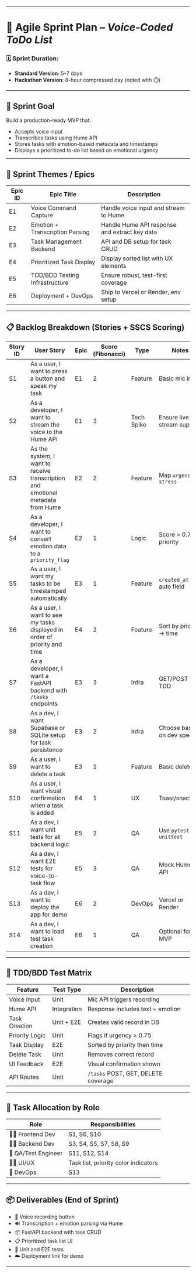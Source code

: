 
---

# 🏃 Agile Sprint Plan – *Voice-Coded ToDo List*

### 🗓️ Sprint Duration:
- **Standard Version**: 5–7 days
- **Hackathon Version**: 8-hour compressed day (noted with ⏱️)

---

## 🧭 Sprint Goal
Build a production-ready MVP that:
- Accepts voice input
- Transcribes tasks using Hume API
- Stores tasks with emotion-based metadata and timestamps
- Displays a prioritized to-do list based on emotional urgency

---

## 🎯 Sprint Themes / Epics

| Epic ID | Epic Title                     | Description |
|---------|--------------------------------|-------------|
| E1      | Voice Command Capture          | Handle voice input and stream to Hume |
| E2      | Emotion + Transcription Parsing| Handle Hume API response and extract key data |
| E3      | Task Management Backend        | API and DB setup for task CRUD |
| E4      | Prioritized Task Display       | Display sorted list with UX elements |
| E5      | TDD/BDD Testing Infrastructure | Ensure robust, test-first coverage |
| E6      | Deployment + DevOps            | Ship to Vercel or Render, env setup |

---

## 📋 Backlog Breakdown (Stories + SSCS Scoring)

| Story ID | User Story | Epic | Score (Fibonacci) | Type | Notes |
|----------|------------|------|-------------------|------|-------|
| S1 | As a user, I want to press a button and speak my task | E1 | 2 | Feature | Basic mic input |
| S2 | As a developer, I want to stream the voice to the Hume API | E1 | 3 | Tech Spike | Ensure live stream support |
| S3 | As the system, I want to receive transcription and emotional metadata from Hume | E2 | 2 | Feature | Map `urgency`, `stress` |
| S4 | As a developer, I want to convert emotion data to a `priority_flag` | E2 | 1 | Logic | Score > 0.75 = priority |
| S5 | As a user, I want my tasks to be timestamped automatically | E3 | 1 | Feature | `created_at` auto field |
| S6 | As a user, I want to see my tasks displayed in order of priority and time | E4 | 2 | Feature | Sort by priority → time |
| S7 | As a developer, I want a FastAPI backend with `/tasks` endpoints | E3 | 3 | Infra | GET/POST with TDD |
| S8 | As a dev, I want Supabase or SQLite setup for task persistence | E3 | 2 | Infra | Choose based on dev speed |
| S9 | As a user, I want to delete a task | E3 | 1 | Feature | Basic delete |
| S10 | As a user, I want visual confirmation when a task is added | E4 | 1 | UX | Toast/snackbar |
| S11 | As a dev, I want unit tests for all backend logic | E5 | 2 | QA | Use `pytest` or `unittest` |
| S12 | As a dev, I want E2E tests for voice-to-task flow | E5 | 3 | QA | Mock Hume API |
| S13 | As a dev, I want to deploy the app for demo | E6 | 2 | DevOps | Vercel or Render |
| S14 | As a dev, I want to load test task creation | E6 | 1 | QA | Optional for MVP |

---

## 🧪 TDD/BDD Test Matrix

| Feature | Test Type | Description |
|---------|-----------|-------------|
| Voice Input | Unit | Mic API triggers recording |
| Hume API | Integration | Response includes text + emotion |
| Task Creation | Unit + E2E | Creates valid record in DB |
| Priority Logic | Unit | Flags if urgency > 0.75 |
| Task Display | E2E | Sorted by priority then time |
| Delete Task | Unit | Removes correct record |
| UI Feedback | E2E | Visual confirmation shown |
| API Routes | Unit | `/tasks` POST, GET, DELETE coverage |

---

## 🧱 Task Allocation by Role

| Role | Responsibilities |
|------|------------------|
| 🧑‍💻 Frontend Dev | S1, S6, S10 |
| 🧑‍🔧 Backend Dev | S3, S4, S5, S7, S8, S9 |
| 🧪 QA/Test Engineer | S11, S12, S14 |
| 🧑‍🎨 UI/UX | Task list, priority color indicators |
| 🚀 DevOps | S13 |

---

## 📦 Deliverables (End of Sprint)

- 🎤 Voice recording button
- 🔊 Transcription + emotion parsing via Hume
- 📦 FastAPI backend with task CRUD
- 📋 Prioritized task list UI
- 🧪 Unit and E2E tests
- ☁️ Deployment link for demo

---

